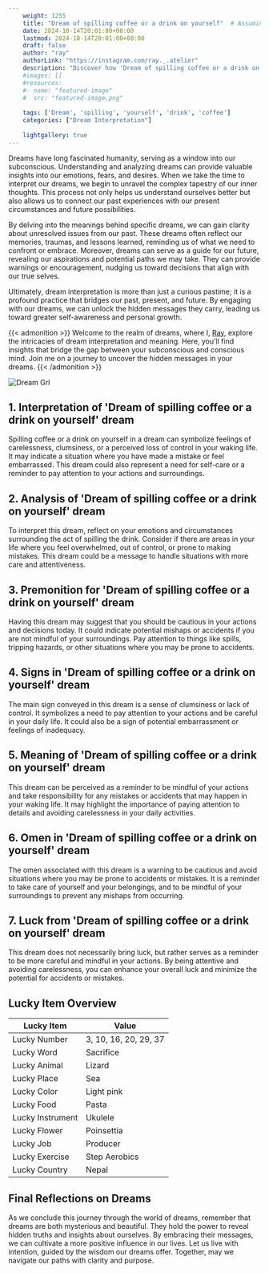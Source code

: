 ```yaml
---
    weight: 1255
    title: "Dream of spilling coffee or a drink on yourself"  # Assuming 'title' column exists
    date: 2024-10-14T20:01:00+08:00
    lastmod: 2024-10-14T20:01:00+08:00
    draft: false
    author: "ray"
    authorLink: "https://instagram.com/ray._.atelier"
    description: "Discover how 'Dream of spilling coffee or a drink on yourself' can interpret your future and uncover its significant meanings in your life."
    #images: []
    #resources:
    #- name: "featured-image"
    #  src: "featured-image.png"
    
    tags: ['Dream', 'spilling', 'yourself', 'drink', 'coffee']
    categories: ["Dream Interpretation"]
    
    lightgallery: true
---
```

    
Dreams have long fascinated humanity, serving as a window into our subconscious. Understanding and analyzing dreams can provide valuable insights into our emotions, fears, and desires. When we take the time to interpret our dreams, we begin to unravel the complex tapestry of our inner thoughts. This process not only helps us understand ourselves better but also allows us to connect our past experiences with our present circumstances and future possibilities.

By delving into the meanings behind specific dreams, we can gain clarity about unresolved issues from our past. These dreams often reflect our memories, traumas, and lessons learned, reminding us of what we need to confront or embrace. Moreover, dreams can serve as a guide for our future, revealing our aspirations and potential paths we may take. They can provide warnings or encouragement, nudging us toward decisions that align with our true selves.

Ultimately, dream interpretation is more than just a curious pastime; it is a profound practice that bridges our past, present, and future. By engaging with our dreams, we can unlock the hidden messages they carry, leading us toward greater self-awareness and personal growth.

{{< admonition >}}
Welcome to the realm of dreams, where I, [Ray](https://instagram.com/ray._.atelier), explore the intricacies of dream interpretation and meaning. Here, you’ll find insights that bridge the gap between your subconscious and conscious mind. Join me on a journey to uncover the hidden messages in your dreams.
{{< /admonition >}}

![Dream Grl](https://cdn.pixabay.com/photo/2017/11/02/03/35/gothic-2910057_1280.jpg "Dream Grl")

## 1. Interpretation of 'Dream of spilling coffee or a drink on yourself' dream

Spilling coffee or a drink on yourself in a dream can symbolize feelings of carelessness, clumsiness, or a perceived loss of control in your waking life. It may indicate a situation where you have made a mistake or feel embarrassed. This dream could also represent a need for self-care or a reminder to pay attention to your actions and surroundings.

## 2. Analysis of 'Dream of spilling coffee or a drink on yourself' dream

To interpret this dream, reflect on your emotions and circumstances surrounding the act of spilling the drink. Consider if there are areas in your life where you feel overwhelmed, out of control, or prone to making mistakes. This dream could be a message to handle situations with more care and attentiveness.

## 3. Premonition for 'Dream of spilling coffee or a drink on yourself' dream

Having this dream may suggest that you should be cautious in your actions and decisions today. It could indicate potential mishaps or accidents if you are not mindful of your surroundings. Pay attention to things like spills, tripping hazards, or other situations where you may be prone to accidents.

## 4. Signs in 'Dream of spilling coffee or a drink on yourself' dream

The main sign conveyed in this dream is a sense of clumsiness or lack of control. It symbolizes a need to pay attention to your actions and be careful in your daily life. It could also be a sign of potential embarrassment or feelings of inadequacy.

## 5. Meaning of 'Dream of spilling coffee or a drink on yourself' dream

This dream can be perceived as a reminder to be mindful of your actions and take responsibility for any mistakes or accidents that may happen in your waking life. It may highlight the importance of paying attention to details and avoiding carelessness in your daily activities.

## 6. Omen in 'Dream of spilling coffee or a drink on yourself' dream

The omen associated with this dream is a warning to be cautious and avoid situations where you may be prone to accidents or mistakes. It is a reminder to take care of yourself and your belongings, and to be mindful of your surroundings to prevent any mishaps from occurring.

## 7. Luck from 'Dream of spilling coffee or a drink on yourself' dream

This dream does not necessarily bring luck, but rather serves as a reminder to be more careful and mindful in your actions. By being attentive and avoiding carelessness, you can enhance your overall luck and minimize the potential for accidents or mistakes.

## Lucky Item Overview
| Lucky Item          | Value              |
|---------------|--------------------|
| Lucky Number        | 3, 10, 16, 20, 29, 37  |
| Lucky Word          | Sacrifice |
| Lucky Animal        | Lizard |
| Lucky Place         | Sea     |
| Lucky Color         | Light pink     |
| Lucky Food          | Pasta      |
| Lucky Instrument    | Ukulele |
| Lucky Flower        | Poinsettia    |
| Lucky Job           | Producer       |
| Lucky Exercise      | Step Aerobics  |
| Lucky Country       | Nepal    |


##  Final Reflections on Dreams

As we conclude this journey through the world of dreams, remember that dreams are both mysterious and beautiful. They hold the power to reveal hidden truths and insights about ourselves. By embracing their messages, we can cultivate a more positive influence in our lives. Let us live with intention, guided by the wisdom our dreams offer. Together, may we navigate our paths with clarity and purpose.
